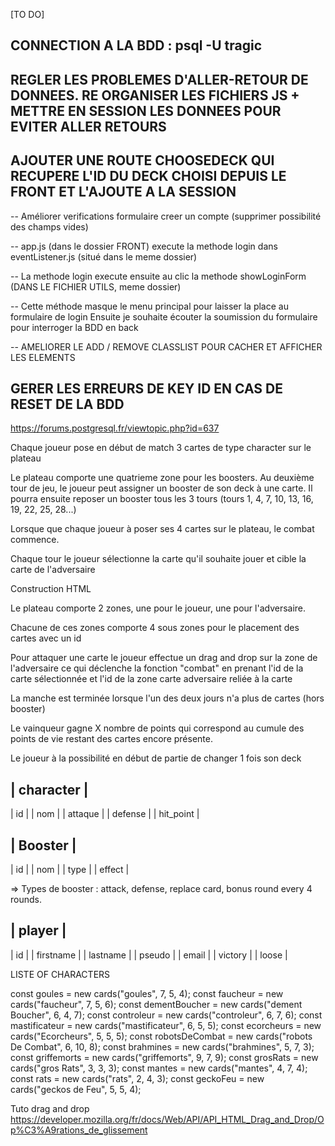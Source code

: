 [TO DO]

## CONNECTION A LA BDD : psql -U tragic

## REGLER LES PROBLEMES D'ALLER-RETOUR DE DONNEES. RE ORGANISER LES FICHIERS JS + METTRE EN SESSION LES DONNEES POUR EVITER ALLER RETOURS

## AJOUTER UNE ROUTE CHOOSEDECK QUI RECUPERE L'ID DU DECK CHOISI DEPUIS LE FRONT ET L'AJOUTE A LA SESSION

-- Améliorer verifications formulaire creer un compte (supprimer possibilité des champs vides)

-- app.js (dans le dossier FRONT) execute la methode login dans eventListener.js (situé dans le meme dossier)

-- La methode login execute ensuite au clic la methode showLoginForm (DANS LE FICHIER UTILS, meme dossier)

-- Cette méthode masque le menu principal pour laisser la place au formulaire de login
Ensuite je souhaite écouter la soumission du formulaire pour interroger la BDD en back


-- AMELIORER LE ADD / REMOVE CLASSLIST POUR CACHER ET AFFICHER LES ELEMENTS


## GERER LES ERREURS DE KEY ID EN CAS DE RESET DE LA BDD
https://forums.postgresql.fr/viewtopic.php?id=637





Chaque joueur pose en début de match 3 cartes de type character sur le plateau

Le plateau comporte une quatrieme zone pour les boosters.
Au deuxième tour de jeu, le joueur peut assigner un booster de son deck à une carte.
Il pourra ensuite reposer un booster tous les 3 tours (tours 1, 4, 7, 10, 13, 16, 19, 22, 25, 28...)

Lorsque que chaque joueur à poser ses 4 cartes sur le plateau, le combat commence.

Chaque tour le joueur sélectionne la carte qu'il souhaite jouer et cible la carte de l'adversaire




Construction HTML

Le plateau comporte 2 zones, une pour le joueur, une pour l'adversaire.

Chacune de ces zones comporte 4 sous zones pour le placement des cartes avec un id

Pour attaquer une carte le joueur effectue un drag and drop sur la zone de l'adversaire ce qui déclenche
la fonction "combat" en prenant l'id de la carte sélectionnée et l'id de la zone carte adversaire reliée
à la carte

La manche est terminée lorsque l'un des deux jours n'a plus de cartes (hors booster)

Le vainqueur gagne X nombre de points qui correspond au cumule des points de vie restant des cartes
encore présente.

Le joueur à la possibilité en début de partie de changer 1 fois son deck

| character |
-------------
|    id     |
|   nom     |
|  attaque  |
|  defense  |
| hit_point |


|  Booster  |
-------------
|    id     |
|   nom     |
|   type    |
|  effect   |

=> Types de booster : attack, defense, replace card, bonus round every 4 rounds.

|  player   |
-------------
|    id     |
|   firstname     |
|  lastname   |
| pseudo    |
|  email    |
|  victory  |
|   loose   | 


LISTE OF CHARACTERS

const goules = new cards("goules", 7, 5, 4);
const faucheur = new cards("faucheur", 7, 5, 6);
const dementBoucher = new cards("dement Boucher", 6, 4, 7);
const controleur = new cards("controleur", 6, 7, 6);
const mastificateur = new cards("mastificateur", 6, 5, 5);
const ecorcheurs = new cards("Ecorcheurs", 5, 5, 5);
const robotsDeCombat = new cards("robots De Combat", 6, 10, 8);
const brahmines = new cards("brahmines", 5, 7, 3);
const griffemorts = new cards("griffemorts", 9, 7, 9);
const grosRats = new cards("gros Rats", 3, 3, 3);
const mantes = new cards("mantes", 4, 7, 4);
const rats = new cards("rats", 2, 4, 3);
const geckoFeu = new cards("geckos de Feu", 5, 5, 4);




Tuto drag and drop
https://developer.mozilla.org/fr/docs/Web/API/API_HTML_Drag_and_Drop/Op%C3%A9rations_de_glissement
